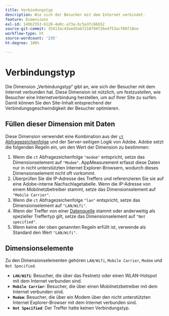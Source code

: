 ```yaml
---
title: Verbindungstyp
description: Wie sich der Besucher mit dem Internet verbindet.
feature: Dimensions
exl-id: 149b2353-6128-4e0c-a73a-bc5a37c66b52
source-git-commit: 35413ac43eed5ab7218794f26e4753acf08f18ee
workflow-type: ht
source-wordcount: '235'
ht-degree: 100%

---
```


# Verbindungstyp

Die Dimension „Verbindungstyp“ gibt an, wie sich der Besucher mit dem Internet verbunden hat. Diese Dimension ist nützlich, um festzustellen, wie Besucher eine Internetverbindung herstellen, um auf Ihrer Site zu surfen. Damit können Sie den Site-Inhalt entsprechend der Verbindungsgeschwindigkeit der Besucher optimieren.

## Füllen dieser Dimension mit Daten

Diese Dimension verwendet eine Kombination aus der [`ct` Abfragezeichenfolge](/help/implement/validate/query-parameters.md) und der Server-seitigen Logik von Adobe. Adobe setzt die folgenden Regeln ein, um den Wert der Dimension zu bestimmen:

1. Wenn die `ct` Abfragezeichenfolge `"modem"` entspricht, setze das Dimensionselement auf `"Modem"`. AppMeasurement erfasst diese Daten nur in nicht unterstützten Internet Explorer-Browsern, wodurch dieses Dimensionselement nicht oft vorkommt.
1. Überprüfen Sie die IP-Adresse des Treffers und referenzieren Sie sie auf eine Adobe-interne Nachschlagetabelle. Wenn die IP-Adresse von einem Mobilnetzbetreiber stammt, setze das Dimensionselement auf `"Mobile Carrier"`.
1. Wenn die `ct` Abfragezeichenfolge `"lan"` entspricht, setze das Dimensionselement auf `"LAN/Wifi"`.
1. Wenn der Treffer von einer [Datenquelle](/help/import/c-data-sources/datasrc-home.md) stammt oder anderweitig als spezieller Treffertyp gilt, setze das Dimensionselement auf `"Not specified"`.
1. Wenn keine der oben genannten Regeln erfüllt ist, verwende als Standard den Wert `"LAN/Wifi"`.

## Dimensionselemente

Zu den Dimensionselementen gehören `LAN/Wifi`, `Mobile Carrier`, `Modem` und `Not Specified`.

* **`LAN/Wifi`**: Besucher, die über das Festnetz oder einen WLAN-Hotspot mit dem Internet verbunden sind.
* **`Mobile Carrier`**: Besucher, die über einen Mobilnetzbetreiber mit dem Internet verbunden sind.
* **`Modem`**: Besucher, die über ein Modem über den nicht unterstützten Internet Explorer-Browser mit dem Internet verbunden sind.
* **`Not Specified`**: Der Treffer hatte keinen Verbindungstyp.
